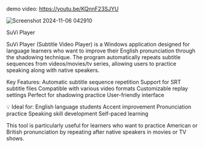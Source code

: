 demo video:
https://youtu.be/KQnnF23SJYU

![Screenshot 2024-11-06 042910](https://github.com/user-attachments/assets/27ab942e-b1fc-4caa-8f7c-705f42ef613f)

SuVi Player

SuVi Player (Subtitle Video Player) is a Windows application designed for language learners 
who want to improve their English pronunciation through the shadowing technique. 
The program automatically repeats subtitle sequences from videos/movies/tv series, 
allowing users to practice speaking along with native speakers.

Key Features:
Automatic subtitle sequence repetition
Support for SRT subtitle files
Compatible with various video formats
Customizable replay settings
Perfect for shadowing practice
User-friendly interface

💡 Ideal for:
English language students
Accent improvement
Pronunciation practice
Speaking skill development
Self-paced learning

This tool is particularly useful for learners who want to practice American or British pronunciation by repeating after native speakers in movies or TV shows.
